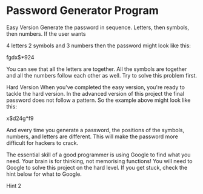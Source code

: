 # Password Generator Program
Easy Version
Generate the password in sequence. Letters, then symbols, then numbers. If the user wants

4 letters 2 symbols and 3 numbers then the password might look like this:

fgdx$*924

You can see that all the letters are together. All the symbols are together and all the numbers follow each other as well. 
Try to solve this problem first.


Hard Version
When you've completed the easy version, you're ready to tackle the hard version. 
In the advanced version of this project the final password does not follow a pattern. 
So the example above might look like this:

x$d24g*f9

And every time you generate a password, the positions of the symbols, numbers, and letters are different. 
This will make the password more difficult for hackers to crack.

The essential skill of a good programmer is using Google to find what you need. 
Your brain is for thinking, not memorising functions! You will need to Google to solve this project on the hard level. 
If you get stuck, check the hint below for what to Google.

 Hint 2 
